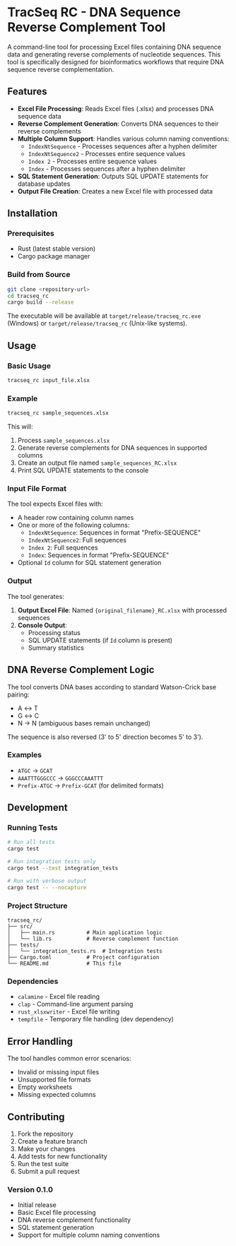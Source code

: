 # TracSeq RC - DNA Sequence Reverse Complement Tool

A command-line tool for processing Excel files containing DNA sequence data and generating reverse complements of nucleotide sequences. This tool is specifically designed for bioinformatics workflows that require DNA sequence reverse complementation.

## Features

- **Excel File Processing**: Reads Excel files (.xlsx) and processes DNA sequence data
- **Reverse Complement Generation**: Converts DNA sequences to their reverse complements
- **Multiple Column Support**: Handles various column naming conventions:
  - `IndexNtSequence` - Processes sequences after a hyphen delimiter
  - `IndexNtSequence2` - Processes entire sequence values
  - `Index 2` - Processes entire sequence values
  - `Index` - Processes sequences after a hyphen delimiter
- **SQL Statement Generation**: Outputs SQL UPDATE statements for database updates
- **Output File Creation**: Creates a new Excel file with processed data

## Installation

### Prerequisites

- Rust (latest stable version)
- Cargo package manager

### Build from Source

```bash
git clone <repository-url>
cd tracseq_rc
cargo build --release
```

The executable will be available at `target/release/tracseq_rc.exe` (Windows) or `target/release/tracseq_rc` (Unix-like systems).

## Usage

### Basic Usage

```bash
tracseq_rc input_file.xlsx
```

### Example

```bash
tracseq_rc sample_sequences.xlsx
```

This will:
1. Process `sample_sequences.xlsx`
2. Generate reverse complements for DNA sequences in supported columns
3. Create an output file named `sample_sequences_RC.xlsx`
4. Print SQL UPDATE statements to the console

### Input File Format

The tool expects Excel files with:
- A header row containing column names
- One or more of the following columns:
  - `IndexNtSequence`: Sequences in format "Prefix-SEQUENCE"
  - `IndexNtSequence2`: Full sequences
  - `Index 2`: Full sequences
  - `Index`: Sequences in format "Prefix-SEQUENCE"
- Optional `Id` column for SQL statement generation

### Output

The tool generates:
1. **Output Excel File**: Named `{original_filename}_RC.xlsx` with processed sequences
2. **Console Output**: 
   - Processing status
   - SQL UPDATE statements (if `Id` column is present)
   - Summary statistics

## DNA Reverse Complement Logic

The tool converts DNA bases according to standard Watson-Crick base pairing:
- A ↔ T
- G ↔ C
- N → N (ambiguous bases remain unchanged)

The sequence is also reversed (3' to 5' direction becomes 5' to 3').

### Examples

- `ATGC` → `GCAT`
- `AAATTTGGGCCC` → `GGGCCCAAATTT`
- `Prefix-ATGC` → `Prefix-GCAT` (for delimited formats)

## Development

### Running Tests

```bash
# Run all tests
cargo test

# Run integration tests only
cargo test --test integration_tests

# Run with verbose output
cargo test -- --nocapture
```

### Project Structure

```
tracseq_rc/
├── src/
│   ├── main.rs          # Main application logic
│   └── lib.rs           # Reverse complement function
├── tests/
│   └── integration_tests.rs  # Integration tests
├── Cargo.toml           # Project configuration
└── README.md            # This file
```

### Dependencies

- `calamine` - Excel file reading
- `clap` - Command-line argument parsing
- `rust_xlsxwriter` - Excel file writing
- `tempfile` - Temporary file handling (dev dependency)

## Error Handling

The tool handles common error scenarios:
- Invalid or missing input files
- Unsupported file formats
- Empty worksheets
- Missing expected columns

## Contributing

1. Fork the repository
2. Create a feature branch
3. Make your changes
4. Add tests for new functionality
5. Run the test suite
6. Submit a pull request

### Version 0.1.0
- Initial release
- Basic Excel file processing
- DNA reverse complement functionality
- SQL statement generation
- Support for multiple column naming conventions

